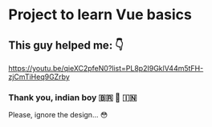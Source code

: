 # Project to learn Vue basics

## This guy helped me: 👇

https://youtu.be/qieXC2pfeN0?list=PL8p2I9GklV44m5tFH-zjCmTiHeq9GZrby

### Thank you, indian boy 🇧🇷 🤝 🇮🇳

Please, ignore the design... 😳
